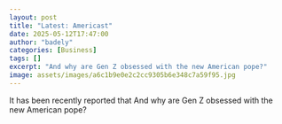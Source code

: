```yaml
---
layout: post
title: "Latest: Americast"
date: 2025-05-12T17:47:00
author: "badely"
categories: [Business]
tags: []
excerpt: "And why are Gen Z obsessed with the new American pope?"
image: assets/images/a6c1b9e0e2c2cc9305b6e348c7a59f95.jpg
---
```


It has been recently reported that And why are Gen Z obsessed with the new American pope?

